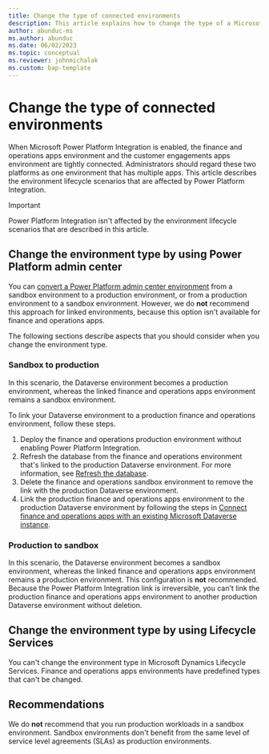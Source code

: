 ```yaml
---
title: Change the type of connected environments
description: This article explains how to change the type of a Microsoft Dataverse environment when finance and operations apps are integrated with Microsoft Power Platform.
author: abunduc-ms
ms.author: abunduc
ms.date: 06/02/2023
ms.topic: conceptual
ms.reviewer: johnmichalak
ms.custom: bap-template
---
```


# Change the type of connected environments

When Microsoft Power Platform Integration is enabled, the finance and operations apps environment and the customer engagements apps environment are tightly connected. Administrators should regard these two platforms as one environment that has multiple apps. This article describes the environment lifecycle scenarios that are affected by Power Platform Integration.

> [!IMPORTANT]
> Power Platform Integration isn't affected by the environment lifecycle scenarios that are described in this article.

## Change the environment type by using Power Platform admin center

You can [convert a Power Platform admin center environment](/power-platform/admin/switch-environment) from a sandbox environment to a production environment, or from a production environment to a sandbox environment. However, we do **not** recommend this approach for linked environments, because this option isn't available for finance and operations apps.

The following sections describe aspects that you should consider when you change the environment type.

### Sandbox to production

In this scenario, the Dataverse environment becomes a production environment, whereas the linked finance and operations apps environment remains a sandbox environment.

To link your Dataverse environment to a production finance and operations environment, follow these steps.

1. Deploy the finance and operations production environment without enabling Power Platform Integration.
1. Refresh the database from the finance and operations environment that's linked to the production Dataverse environment. For more information, see [Refresh the database](/dynamics365/fin-ops-core/dev-itpro/database/database-refresh).
1. Delete the finance and operations sandbox environment to remove the link with the production Dataverse environment.
1. Link the production finance and operations apps environment to the production Dataverse environment by following the steps in [Connect finance and operations apps with an existing Microsoft Dataverse instance](environment-lifecycle-connect-finops-existing-dv.md).

### Production to sandbox

In this scenario, the Dataverse environment becomes a sandbox environment, whereas the linked finance and operations apps environment remains a production environment. This configuration is **not** recommended. Because the Power Platform Integration link is irreversible, you can't link the production finance and operations apps environment to another production Dataverse environment without deletion.

## Change the environment type by using Lifecycle Services

You can't change the environment type in Microsoft Dynamics Lifecycle Services. Finance and operations apps environments have predefined types that can't be changed.

## Recommendations

We do **not** recommend that you run production workloads in a sandbox environment. Sandbox environments don't benefit from the same level of service level agreements (SLAs) as production environments.

